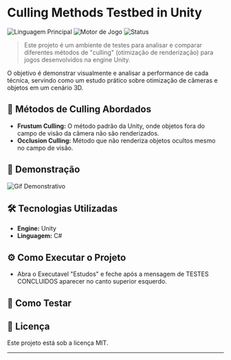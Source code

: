 # Culling Methods Testbed in Unity
![Linguagem Principal](https://img.shields.io/badge/C%23-100%25-blueviolet)
![Motor de Jogo](https://img.shields.io/badge/Unity-2022.3%2B-black)
![Status](https://img.shields.io/badge/status-conclu%C3%ADdo-green)

> Este projeto é um ambiente de testes para analisar e comparar diferentes métodos de "culling" (otimização de renderização) para jogos desenvolvidos na engine Unity.

O objetivo é demonstrar visualmente e analisar a performance de cada técnica, servindo como um estudo prático sobre otimização de câmeras e objetos em um cenário 3D.

## 🎯 Métodos de Culling Abordados

* **Frustum Culling:** O método padrão da Unity, onde objetos fora do campo de visão da câmera não são renderizados.
* **Occlusion Culling:** Método que não renderiza objetos ocultos mesmo no campo de visão.

## 📸 Demonstração



![Gif Demonstrativo](link-para-seu-gif-ou-imagem.gif)

## 🛠️ Tecnologias Utilizadas

- **Engine:** Unity
- **Linguagem:** C#

## ⚙️ Como Executar o Projeto

- Abra o Executavel "Estudos" e feche após a mensagem de TESTES CONCLUIDOS aparecer no canto superior esquerdo.
## 🚀 Como Testar


## 📜 Licença

Este projeto está sob a licença MIT. 

---
